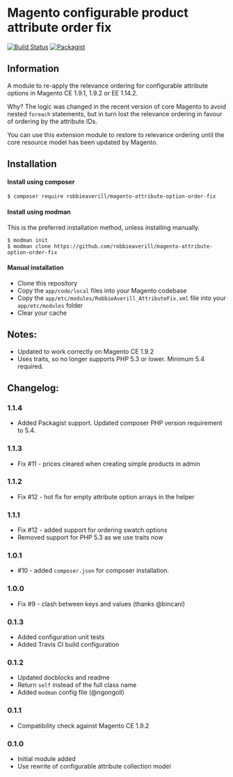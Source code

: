 # Magento configurable product attribute order fix

[![Build Status](https://travis-ci.org/robbieaverill/magento-attribute-option-order-fix.svg?branch=master)](https://travis-ci.org/robbieaverill/magento-attribute-option-order-fix) [![Packagist](https://img.shields.io/packagist/v/robbieaverill/magento-attribute-option-order-fix.svg)](https://packagist.org/packages/robbieaverill/magento-attribute-option-order-fix)

## Information

A module to re-apply the relevance ordering for configurable attribute options in Magento CE 1.9.1, 1.9.2 or EE 1.14.2.

Why? The logic was changed in the recent version of core Magento to avoid nested `foreach` statements, but in turn lost the relevance ordering in favour of ordering by the attribute IDs.

You can use this extension module to restore to relevance ordering until the core resource model has been updated by Magento.

## Installation

#### Install using composer

```
$ composer require robbieaverill/magento-attribute-option-order-fix
```

#### Install using modman

This is the preferred installation method, unless installing manually.

```
$ modman init
$ modman clone https://github.com/robbieaverill/magento-attribute-option-order-fix
```

#### Manual installation

* Clone this repository
* Copy the `app/code/local` files into your Magento codebase
* Copy the `app/etc/modules/RobbieAverill_AttributeFix.xml` file into your `app/etc/modules` folder
* Clear your cache

## Notes:

* Updated to work correctly on Magento CE 1.9.2
* Uses traits, so no longer supports PHP 5.3 or lower. Minimum 5.4 required.

## Changelog:

### 1.1.4

* Added Packagist support. Updated composer PHP version requirement to 5.4.

### 1.1.3

* Fix #11 - prices cleared when creating simple products in admin

### 1.1.2

* Fix #12 - hot fix for empty attribute option arrays in the helper

### 1.1.1

* Fix #12 - added support for ordering swatch options
* Removed support for PHP 5.3 as we use traits now

### 1.0.1

* #10 - added `composer.json` for composer installation.

### 1.0.0

* Fix #9 - clash between keys and values (thanks @bincani)

### 0.1.3

* Added configuration unit tests
* Added Travis CI build configuration

### 0.1.2

* Updated docblocks and readme
* Return `self` instead of the full class name
* Added `modman` config file (@ngongoll)

### 0.1.1

* Compatibility check against Magento CE 1.9.2

### 0.1.0

* Initial module added
* Use rewrite of configurable attribute collection model
